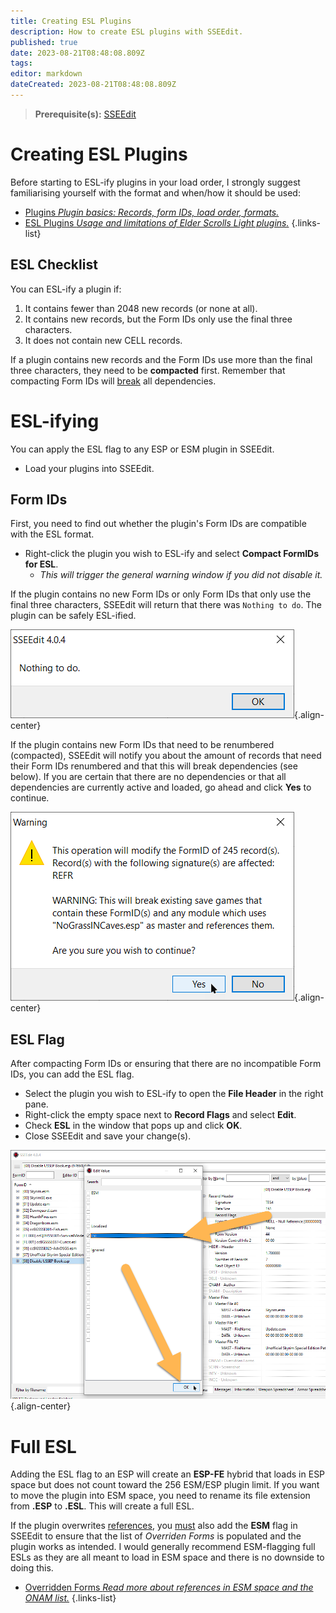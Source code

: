 ```yaml
---
title: Creating ESL Plugins
description: How to create ESL plugins with SSEEdit.
published: true
date: 2023-08-21T08:48:08.809Z
tags: 
editor: markdown
dateCreated: 2023-08-21T08:48:08.809Z
---
```


> **Prerequisite(s):** [SSEEdit](/tools/sseedit)

# Creating ESL Plugins

Before starting to ESL-ify plugins in your load order, I strongly suggest familiarising yourself with the format and when/how it should be used:

- [Plugins *Plugin basics: Records, form IDs, load order, formats.*](/knowledge-base/plugins)
- [ESL Plugins *Usage and limitations of Elder Scrolls Light plugins.*](/knowledge-base/esl-plugins)
{.links-list}

## ESL Checklist

You can ESL-ify a plugin if:

1. It contains fewer than 2048 new records (or none at all).
2. It contains new records, but the Form IDs only use the final three characters.
3. It does not contain new CELL records.

If a plugin contains new records and the Form IDs use more than the final three characters, they need to be **compacted** first. Remember that compacting Form IDs will <u>break</u> all dependencies.

# ESL-ifying

You can apply the ESL flag to any ESP or ESM plugin in SSEEdit.

- Load your plugins into SSEEdit.

## Form IDs

First, you need to find out whether the plugin's Form IDs are compatible with the ESL format.

- Right-click the plugin you wish to ESL-ify and select **Compact FormIDs for ESL**.
  - *This will trigger the general warning window if you did not disable it.*

If the plugin contains no new Form IDs or only Form IDs that only use the final three characters, SSEEdit will return that there was `Nothing to do`. The plugin can be safely ESL-ified.

![sseedit-nothing-to-do.png](/guides-tutorials/sseedit-nothing-to-do.png){.align-center}

If the plugin contains new Form IDs that need to be renumbered (compacted), SSEEdit will notify you about the amount of records that need their Form IDs renumbered and that this will break dependencies (see below). If you are certain that there are no dependencies or that all dependencies are currently active and loaded, go ahead and click **Yes** to continue.

![sseedit-renumber-formids.png](/guides-tutorials/sseedit-renumber-formids.png){.align-center}

## ESL Flag

After compacting Form IDs or ensuring that there are no incompatible Form IDs, you can add the ESL flag.

- Select the plugin you wish to ESL-ify to open the **File Header** in the right pane.
- Right-click the empty space next to **Record Flags** and select **Edit**.
- Check **ESL** in the window that pops up and click **OK**.
- Close SSEEdit and save your change(s).

![esl-flag-plugin.png](/basics/esl-flag-plugin.png){.align-center}

# Full ESL

Adding the ESL flag to an ESP will create an **ESP-FE** hybrid that loads in ESP space but does not count toward the 256 ESM/ESP plugin limit. If you want to move the plugin into ESM space, you need to rename its file extension from **.ESP** to **.ESL**. This will create a full ESL.

If the plugin overwrites [references](/knowledge-base/references), you <u>must</u> also add the **ESM** flag in SSEEdit to ensure that the list of *Overriden Forms* is populated and the plugin works as intended. I would generally recommend ESM-flagging full ESLs as they are all meant to load in ESM space and there is no downside to doing this.

- [Overridden Forms *Read more about references in ESM space and the ONAM list.*](/knowledge-base/references#esm-space)
{.links-list}